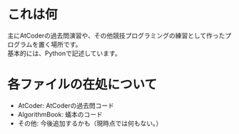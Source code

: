 # これは何
主にAtCoderの過去問演習や、その他競技プログラミングの練習として作ったプログラムを置く場所です。  
基本的には、Pythonで記述しています。

# 各ファイルの在処について
 - AtCoder: AtCoderの過去問コード
 - AlgorithmBook: 蟻本のコード
 - その他: 今後追加するかも（現時点では何もない。）